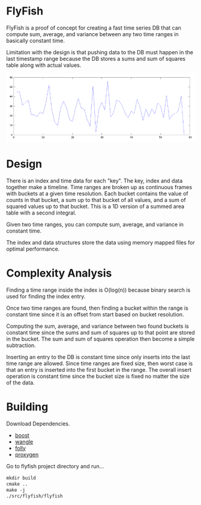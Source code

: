 FlyFish
========================

FlyFish is a proof of concept for creating a fast time series DB that can compute
sum, average, and variance between any two time ranges in basically constant time. 

Limitation with the design is that pushing data to the DB must happen in the last
timestamp range because the DB stores a sums and sum of squares table along with
actual values.

![alt text](doc/graph.png "Time Graph")

Design
=========================

There is an index and time data for each "key". The key, index and data together make a 
timeline. Time ranges are broken up as continuous frames with buckets at a given 
time resolution. Each bucket contains the value of counts in that bucket, 
a sum up to that bucket of all values, and a sum of squared values up to that bucket. 
This is a 1D version of a summed area table with a second integral.

Given two time ranges, you can compute sum, average, and variance in constant time.

The index and data structures store the data using memory mapped files
for optimal performance.

Complexity Analysis
==========================

Finding a time range inside the index is O(log(n)) because binary search is used
for finding the index entry. 

Once two time ranges are found, then finding a bucket within the range is constant time
since it is an offset from start based on bucket resolution. 

Computing the sum, average, and variance between two found buckets is constant time
since the sums and sum of squares up to that point are stored in the bucket. 
The sum and sum of squares operation then become a simple subtraction.

Inserting an entry to the DB is constant time since only inserts into the last
time range are allowed. Since time ranges are fixed size, then worst case
is that an entry is inserted into the first bucket in the range. The overall insert
operation is constant time since the bucket size is fixed no matter the size of
the data.

Building
==========================

Download Dependencies.

- [boost](boost.org) 
- [wangle](https://github.com/facebook/wangle)
- [folly](https://github.com/facebook/folly)
- [proxygen](https://github.com/facebook/proxygen)

Go to flyfish project directory and
run...

    mkdir build
    cmake ..
    make -j
    ./src/flyfish/flyfish


